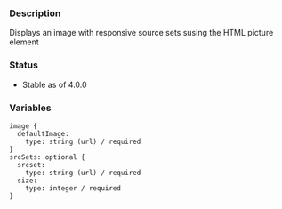 ### Description
Displays an image with responsive source sets susing the HTML picture element

### Status
* Stable as of 4.0.0


### Variables
~~~
image {
  defaultImage:
    type: string (url) / required
}
srcSets: optional {
  srcset:
    type: string (url) / required
  size:
    type: integer / required
}
~~~
